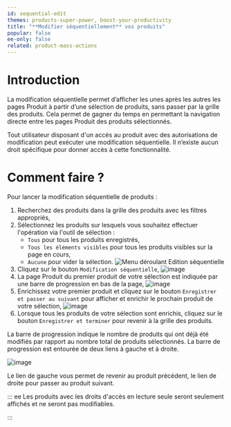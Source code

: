 ```yaml
---
id: sequential-edit
themes: products-super-power, boost-your-productivity
title: "**Modifier séquentiellement** vos produits"
popular: false
ee-only: false
related: product-mass-actions
---
```


# Introduction

La modification séquentielle permet d’afficher les unes après les autres les pages Produit à partir d’une sélection de produits, sans passer par la grille des produits. Cela permet de gagner du temps en permettant la navigation directe entre les pages Produit des produits sélectionnés.

Tout utilisateur disposant d'un accès au produit avec des autorisations de modification peut exécuter une modification séquentielle. Il n’existe aucun droit spécifique pour donner accès à cette fonctionnalité.


# Comment faire ?

Pour lancer la modification séquentielle de produits :
1. Recherchez des produits dans la grille des produits avec les filtres appropriés,
2. Sélectionnez les produits sur lesquels vous souhaitez effectuer l'opération via l'outil de sélection :
     - `Tous` pour tous les produits enregistrés,
     - `Tous les éléments visibles` pour tous les produits visibles sur la page en cours,
     - `Aucune` pour vider la sélection.
   ![Menu déroulant Edition séquentielle](Products_DropdownmenuSequentialEdit_fr.png)
3. Cliquez sur le bouton `Modification séquentielle`,
   ![image](Products_SequentialEditCTA_fr.png)
4. La page Produit du premier produit de votre sélection est indiquée par une barre de progression en bas de la page,
   ![image](Products_SequentialEditProgressBar_fr.png)
5. Enrichissez votre premier produit et cliquez sur le bouton `Enregistrer et passer au suivant` pour afficher et enrichir le prochain produit de votre sélection,
   ![image](Products_SequentialEditProgressBarSaveandNext_fr.png)
6. Lorsque tous les produits de votre sélection sont enrichis, cliquez sur le bouton `Enregistrer et terminer` pour revenir à la grille des produits.


La barre de progression indique le nombre de produits qui ont déjà été modifiés par rapport au nombre total de produits sélectionnés. La barre de progression est entourée de deux liens à gauche et à droite.

![image](Products_SequentialEditProgressBar2_fr.png)

Le lien de gauche vous permet de revenir au produit précédent, le lien de droite pour passer au produit suivant.

::: ee
Les produits avec les droits d'accès en lecture seule seront seulement affichés et ne seront pas modifiables.

<!--
Si l'utilisateur ne peut pas modifier les produits de sa sélection, un message d'erreur est affiché pour l'informer qu'il ne peut pas effectuer la modification séquentielle. Pour plus de détails, vous pouvez lire [Définir les droits sur votre catalogue] (access-rights-on-products.html)
-->
:::
